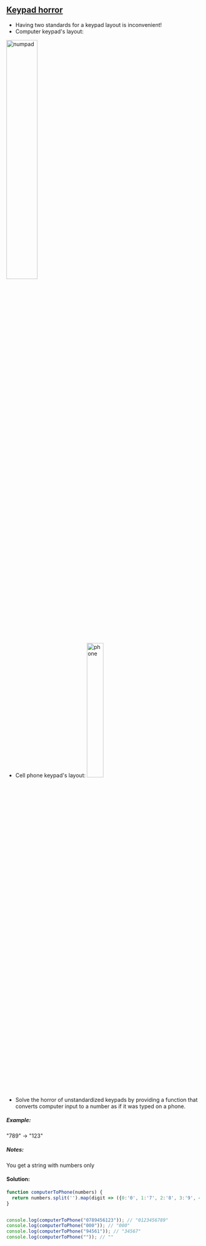 ## [Keypad horror](https://www.codewars.com/kata/5572392fee5b0180480001ae)

- Having two standards for a keypad layout is inconvenient!
- Computer keypad's layout:

<img src="https://upload.wikimedia.org/wikipedia/commons/9/99/Numpad.svg" width="40%" alt="numpad"/>

- Cell phone keypad's layout:
  <img src="https://upload.wikimedia.org/wikipedia/commons/d/dd/Mobile_phone_keyboard.svg" width="30%" alt="phone"/>

- Solve the horror of unstandardized keypads by providing a function that converts computer input to a number as if it was typed on a phone.

##### Example:

"789" -> "123"

##### Notes:

You get a string with numbers only

#### Solution:

```js
function computerToPhone(numbers) {
  return numbers.split('').map(digit => ({0:'0', 1:'7', 2:'8', 3:'9', 4:'4', 5:'5', 6:'6', 7:'1', 8:'2', 9:'3'})[digit] || '').join('');
}


console.log(computerToPhone("0789456123")); // "0123456789"
console.log(computerToPhone("000")); // "000"
console.log(computerToPhone("94561")); // "34567"
console.log(computerToPhone("")); // ""
```
